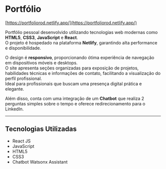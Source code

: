 # Portfólio

[https://portfoliorod.netlify.app/](https://portfoliorod.netlify.app/)

Portfólio pessoal desenvolvido utilizando tecnologias web modernas como **HTML5**, **CSS3**, **JavaScript** e **React**.  
O projeto é hospedado na plataforma **Netlify**, garantindo alta performance e disponibilidade.  

O design é **responsivo**, proporcionando ótima experiência de navegação em dispositivos móveis e desktops.  
O site apresenta seções organizadas para exposição de projetos, habilidades técnicas e informações de contato, facilitando a visualização do perfil profissional.  
Ideal para profissionais que buscam uma presença digital prática e elegante.

Além disso, conta com uma integração de um **Chatbot** que realiza 2 perguntas simples sobre o tempo e oferece redirecionamento para o LinkedIn.

---

## Tecnologias Utilizadas

- React JS  
- JavaScript  
- HTML5  
- CSS3  
- Chatbot Watsonx Assistant  

